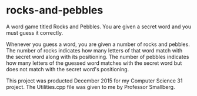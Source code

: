 # rocks-and-pebbles
A word game titled Rocks and Pebbles. You are given a secret word and you must guess it correctly. 

Whenever you guess a word, you are given a number of rocks and pebbles. The number of rocks indicates
how many letters of that word match with the secret word along with its positioning. The number of
pebbles indicates how many letters of the guessed word matches with the secret word but does not
match with the secret word's positioning.

This project was producted December 2015 for my Computer Science 31 project. The Utilities.cpp file was given
to me by Professor Smallberg.
